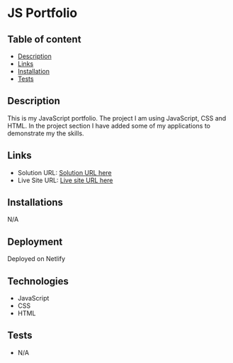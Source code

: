 # JS Portfolio

## Table of content
  - [Description](#description) 
  - [Links](#links)
  - [Installation](#installation)
  - [Tests](#tests)


  
## Description
  This is my JavaScript portfolio. The project I am using JavaScript, CSS and HTML. In the project section I have added some of my applications to demonstrate my the skills.


## Links

- Solution URL: [Solution URL here](https://github.com/KodeIva/JS_Portfolio)
- Live Site URL: [Live site URL here](https://kodeiva.netlify.app)


## Installations
N/A

## Deployment

 Deployed on Netlify


## Technologies 
 - JavaScript
 - CSS
 - HTML


## Tests  
 - N/A
 